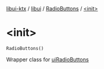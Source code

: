 [libui-ktx](../../index.md) / [libui](../index.md) / [RadioButtons](index.md) / [&lt;init&gt;](./-init-.md)

# &lt;init&gt;

`RadioButtons()`

Wrapper class for [uiRadioButtons](../ui-radio-buttons.md)

